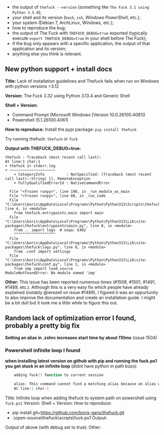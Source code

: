 - the output of `thefuck --version` (something like `The Fuck 3.1 using
    Python 3.5.0`);
- your shell and its version (`bash`, `zsh`, *Windows PowerShell*, etc.);
- your system (Debian 7, ArchLinux, Windows, etc.);
- how to reproduce the bug;
- the output of The Fuck with `THEFUCK_DEBUG=true` exported (typically execute
`export THEFUCK_DEBUG=true` in your shell before The Fuck);
- if the bug only appears with a specific application, the output of that
application and its version;
- anything else you think is relevant.



## New python support + install docs
**Title:**
Lack of installation guidelines and Thefuck fails when run on Windows with python versions >3.12

**Version:**
The Fuck 3.32 using Python 3.13.4 and Generic Shell

**Shell + Version:**
-   Command Prompt (Microsoft Windows [Version 10.0.26100.4061])
-   Powershell (5.1.26100.4061)

**How to reproduce:**
Install the pypi package:
```pip install thefuck```

Try running thefuck:
```thefuck``` or ```fuck```

**Output with THEFUCK_DEBUG=true:**
```log
thefuck : Traceback (most recent call last):
At line:1 char:1
+ thefuck 2> stderr.log
+ ~~~~~~~~~~~~~~~~~~~~~
    + CategoryInfo          : NotSpecified: (Traceback (most recent call last)::String) [], RemoteException
    + FullyQualifiedErrorId : NativeCommandError
 
  File "<frozen runpy>", line 198, in _run_module_as_main
  File "<frozen runpy>", line 88, in _run_code
  File "C:\Users\boris\AppData\Local\Programs\Python\Python313\Scripts\thefuck.exe\__main__.py", line 4, in <module>
    from thefuck.entrypoints.main import main
  File "C:\Users\boris\AppData\Local\Programs\Python\Python313\Lib\site-packages\thefuck\entrypoints\main.py", line 8, in <module>
    from .. import logs  # noqa: E402
    ^^^^^^^^^^^^^^^^^^^
  File "C:\Users\boris\AppData\Local\Programs\Python\Python313\Lib\site-packages\thefuck\logs.py", line 8, in <module>
    from .conf import settings
  File "C:\Users\boris\AppData\Local\Programs\Python\Python313\Lib\site-packages\thefuck\conf.py", line 1, in <module>
    from imp import load_source
ModuleNotFoundError: No module named 'imp'
```

**Other:**
This issue has been reported numerous times (#1508, #1501, #1491, #1489, etc.). Although this is a very easy fix which people have already explained (notably @ierezell on issue #1489), I figured it was an oppurtunity to also improve the documentation and create an installation guide. I might be a bit dull but it took me a little while to figure this out.




## Random lack of optimization error I found, probably a pretty big fix
**Setting an alias in .zshrc increases start time by about 110ms** (issue 1504)




### Powershell infinite loop I found
**when installing latest version on github with pip and running the fuck.ps1 you get stuck in an infinite loop** (didnt have python in path bozo)

```powershell
    adding fuck() function to current session

    alias: This command cannot find a matching alias because an alias with the name 'fuck=eval  "$(TF_ALIAS=fuck PYTHONENCODING=utf-8 thefuck "$(fc -ln -1)")"' does not exist
    At line:1 char:1
```

Title: Infinite loop when adding thefuck to system path on powershell using `fuck.ps1`
Version:
Shell + Version:
How to reproduce:
-   pip install git+https://github.com/boris-gans/thefuck.git
-   .\open-source\thefuck\scripts\fuck.ps1
Output:


Output of above (with debug set to true):
Other: